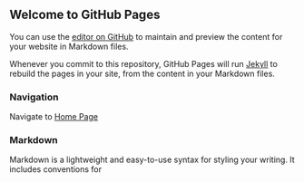 ## Welcome to GitHub Pages

You can use the [editor on GitHub](https://github.com/TimetoPretend54/MyPortfolio/edit/main/README.md) to maintain and preview the content for your website in Markdown files.

Whenever you commit to this repository, GitHub Pages will run [Jekyll](https://jekyllrb.com/) to rebuild the pages in your site, from the content in your Markdown files.

### Navigation

Navigate to [Home Page](../README.md)

### Markdown

Markdown is a lightweight and easy-to-use syntax for styling your writing. It includes conventions for
